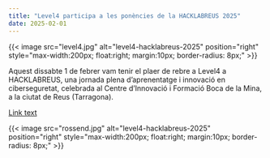```yaml
---
title: "Level4 participa a les ponències de la HACKLABREUS 2025"
date: 2025-02-01
---
```


{{< image src="level4.jpg" alt="level4-hacklabreus-2025" position="right" style="max-width:200px; float:right; margin:10px; border-radius: 8px;" >}}

Aquest dissabte 1 de febrer vam tenir el plaer de rebre a Level4 a HACKLABREUS, una jornada plena d’aprenentatge i innovació en ciberseguretat, celebrada al Centre d’Innovació i Formació Boca de la Mina, a la ciutat de Reus (Tarragona).

[Link text](https://level4.es/hacklabreus-2025/ "Fes clic aqui per llegir la noticia al web de Level4")

{{< image src="rossend.jpg" alt="level4-hacklabreus-2025" position="right" style="max-width:200px; float:right; margin:10px; border-radius: 8px;" >}}

